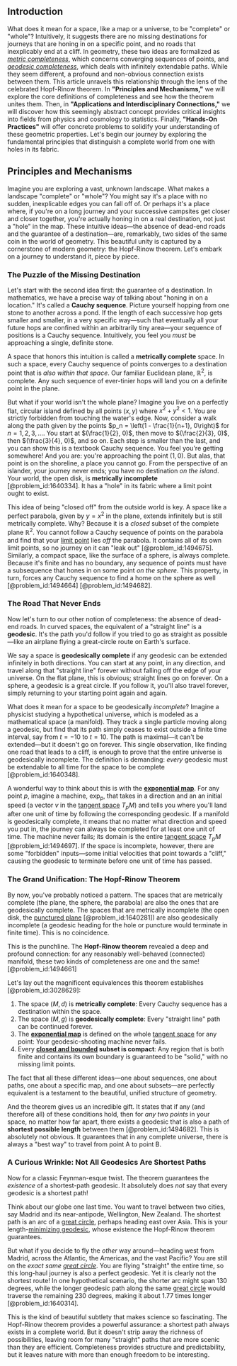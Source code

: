 ## Introduction
What does it mean for a space, like a map or a universe, to be "complete" or "whole"? Intuitively, it suggests there are no missing destinations for journeys that are honing in on a specific point, and no roads that inexplicably end at a cliff. In geometry, these two ideas are formalized as *[metric completeness](@article_id:185741)*, which concerns converging sequences of points, and *[geodesic completeness](@article_id:159786)*, which deals with infinitely extendable paths. While they seem different, a profound and non-obvious connection exists between them. This article unravels this relationship through the lens of the celebrated Hopf-Rinow theorem. In **"Principles and Mechanisms,"** we will explore the core definitions of completeness and see how the theorem unites them. Then, in **"Applications and Interdisciplinary Connections,"** we will discover how this seemingly abstract concept provides critical insights into fields from physics and cosmology to statistics. Finally, **"Hands-On Practices"** will offer concrete problems to solidify your understanding of these geometric properties. Let's begin our journey by exploring the fundamental principles that distinguish a complete world from one with holes in its fabric.

## Principles and Mechanisms

Imagine you are exploring a vast, unknown landscape. What makes a landscape "complete" or "whole"? You might say it's a place with no sudden, inexplicable edges you can fall off of. Or perhaps it's a place where, if you're on a long journey and your successive campsites get closer and closer together, you're actually honing in on a real destination, not just a "hole" in the map. These intuitive ideas—the absence of dead-end roads and the guarantee of a destination—are, remarkably, two sides of the same coin in the world of geometry. This beautiful unity is captured by a cornerstone of modern geometry: the Hopf-Rinow theorem. Let's embark on a journey to understand it, piece by piece.

### The Puzzle of the Missing Destination

Let's start with the second idea first: the guarantee of a destination. In mathematics, we have a precise way of talking about "honing in on a location." It's called a **Cauchy sequence**. Picture yourself hopping from one stone to another across a pond. If the length of each successive hop gets smaller and smaller, in a very specific way—such that eventually all your future hops are confined within an arbitrarily tiny area—your sequence of positions is a Cauchy sequence. Intuitively, you feel you *must* be approaching a single, definite stone.

A space that honors this intuition is called a **metrically complete** space. In such a space, every Cauchy sequence of points converges to a destination point that is *also within that space*. Our familiar Euclidean plane, $\mathbb{R}^2$, is complete. Any such sequence of ever-tinier hops will land you on a definite point in the plane.

But what if your world isn't the whole plane? Imagine you live on a perfectly flat, circular island defined by all points $(x,y)$ where $x^2 + y^2 \lt 1$. You are strictly forbidden from touching the water's edge. Now, consider a walk along the path given by the points $p_n = \left(1 - \frac{1}{n+1}, 0\right)$ for $n=1, 2, 3, \ldots$. You start at $(\frac{1}{2}, 0)$, then move to $(\frac{2}{3}, 0)$, then $(\frac{3}{4}, 0)$, and so on. Each step is smaller than the last, and you can show this is a textbook Cauchy sequence. You feel you're getting somewhere! And you are: you're approaching the point $(1,0)$. But alas, that point is on the shoreline, a place you cannot go. From the perspective of an islander, your journey never ends; you have no destination *on the island*. Your world, the open disk, is **metrically incomplete** [@problem_id:1640334]. It has a "hole" in its fabric where a limit point ought to exist.

This idea of being "closed off" from the outside world is key. A space like a perfect parabola, given by $y=x^2$ in the plane, extends infinitely but is still metrically complete. Why? Because it is a *closed* subset of the complete plane $\mathbb{R}^2$. You cannot follow a Cauchy sequence of points on the parabola and find that your [limit point](@article_id:135778) lies *off* the parabola. It contains all of its own limit points, so no journey on it can "leak out" [@problem_id:1494675]. Similarly, a compact space, like the surface of a sphere, is always complete. Because it's finite and has no boundary, any sequence of points must have a subsequence that hones in on some point *on the sphere*. This property, in turn, forces any Cauchy sequence to find a home on the sphere as well [@problem_id:1494664] [@problem_id:1494682].

### The Road That Never Ends

Now let's turn to our other notion of completeness: the absence of dead-end roads. In curved spaces, the equivalent of a "straight line" is a **geodesic**. It's the path you'd follow if you tried to go as straight as possible—like an airplane flying a great-circle route on Earth's surface.

We say a space is **geodesically complete** if any geodesic can be extended infinitely in both directions. You can start at any point, in any direction, and travel along that "straight line" forever without falling off the edge of your universe. On the flat plane, this is obvious; straight lines go on forever. On a sphere, a geodesic is a great circle. If you follow it, you'll also travel forever, simply returning to your starting point again and again.

What does it mean for a space to be geodesically *incomplete*? Imagine a physicist studying a hypothetical universe, which is modeled as a mathematical space (a manifold). They track a single particle moving along a geodesic, but find that its path simply ceases to exist outside a finite time interval, say from $t=-10$ to $t=10$. The path is maximal—it can't be extended—but it doesn't go on forever. This single observation, like finding one road that leads to a cliff, is enough to prove that the entire universe is geodesically incomplete. The definition is demanding: *every* geodesic must be extendable to all time for the space to be complete [@problem_id:1640348].

A wonderful way to think about this is with the **[exponential map](@article_id:136690)**. For any point $p$, imagine a machine, $\exp_p$, that takes in a direction and an an initial speed (a vector $v$ in the [tangent space](@article_id:140534) $T_pM$) and tells you where you'll land after one unit of time by following the corresponding geodesic. If a manifold is geodesically complete, it means that no matter what direction and speed you put in, the journey can always be completed for at least one unit of time. The machine never fails; its domain is the entire [tangent space](@article_id:140534) $T_pM$ [@problem_id:1494697]. If the space is incomplete, however, there are some "forbidden" inputs—some initial velocities that point towards a "cliff," causing the geodesic to terminate before one unit of time has passed.

### The Grand Unification: The Hopf-Rinow Theorem

By now, you've probably noticed a pattern. The spaces that are metrically complete (the plane, the sphere, the parabola) are also the ones that are geodesically complete. The spaces that are metrically incomplete (the open disk, the [punctured plane](@article_id:149768) [@problem_id:1640281]) are also geodesically incomplete (a geodesic heading for the hole or puncture would terminate in finite time). This is no coincidence.

This is the punchline. The **Hopf-Rinow theorem** revealed a deep and profound connection: for any reasonably well-behaved (connected) manifold, these two kinds of completeness are one and the same! [@problem_id:1494661]

Let's lay out the magnificent equivalences this theorem establishes [@problem_id:3028629]:

1.  The space $(M,d)$ is **metrically complete**: Every Cauchy sequence has a destination within the space.
2.  The space $(M,g)$ is **geodesically complete**: Every "straight line" path can be continued forever.
3.  The **[exponential map](@article_id:136690)** is defined on the whole [tangent space](@article_id:140534) for any point: Your geodesic-shooting machine never fails.
4.  Every **[closed and bounded](@article_id:140304) subset is compact**: Any region that is both finite and contains its own boundary is guaranteed to be "solid," with no missing limit points.

The fact that all these different ideas—one about sequences, one about paths, one about a specific map, and one about subsets—are perfectly equivalent is a testament to the beautiful, unified structure of geometry.

And the theorem gives us an incredible gift. It states that if any (and therefore all) of these conditions hold, then for *any two points* in your space, no matter how far apart, there exists a geodesic that is also a path of **shortest possible length** between them [@problem_id:1494682]. This is absolutely not obvious. It guarantees that in any complete universe, there is always a "best way" to travel from point A to point B.

### A Curious Wrinkle: Not All Geodesics Are Shortest Paths

Now for a classic Feynman-esque twist. The theorem guarantees the *existence* of a shortest-path geodesic. It absolutely does *not* say that every geodesic is a shortest path!

Think about our globe one last time. You want to travel between two cities, say Madrid and its near-antipode, Wellington, New Zealand. The shortest path is an arc of a [great circle](@article_id:268476), perhaps heading east over Asia. This is your length-[minimizing geodesic](@article_id:197473), whose existence the Hopf-Rinow theorem guarantees.

But what if you decide to fly the *other* way around—heading west from Madrid, across the Atlantic, the Americas, and the vast Pacific? You are still on the *exact same [great circle](@article_id:268476)*. You are flying "straight" the entire time, so this long-haul journey is also a perfect geodesic. Yet it is clearly not the shortest route! In one hypothetical scenario, the shorter arc might span $130$ degrees, while the longer geodesic path along the same [great circle](@article_id:268476) would traverse the remaining $230$ degrees, making it about $1.77$ times longer [@problem_id:1640314].

This is the kind of beautiful subtlety that makes science so fascinating. The Hopf-Rinow theorem provides a powerful assurance: a shortest path always exists in a complete world. But it doesn't strip away the richness of possibilities, leaving room for many "straight" paths that are more scenic than they are efficient. Completeness provides structure and predictability, but it leaves nature with more than enough freedom to be interesting.